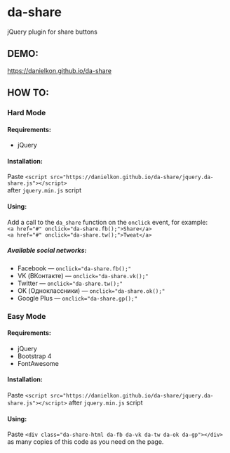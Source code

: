 # da-share
jQuery plugin for share buttons

## DEMO:
https://danielkon.github.io/da-share

## HOW TO:
### Hard Mode

#### Requirements:
* jQuery

#### Installation:
Paste `<script src="https://danielkon.github.io/da-share/jquery.da-share.js"></script>`<br>
after `jquery.min.js` script 

#### Using:
Add a call to the `da_share` function on the `onclick` event, for example: <br>
`<a href="#" onclick="da-share.fb();">Share</a>`<br>
`<a href="#" onclick="da-share.tw();">Tweat</a>`<br>

##### Available social networks:
* Facebook — `onclick="da-share.fb();"`
* VK (ВКонтакте) — `onclick="da-share.vk();"`
* Twitter — `onclick="da-share.tw();"`
* OK (Одноклассники) — `onclick="da-share.ok();"`
* Google Plus — `onclick="da-share.gp();"`


### Easy Mode

#### Requirements:
* jQuery
* Bootstrap 4
* FontAwesome

#### Installation:
Paste `<script src="https://danielkon.github.io/da-share/jquery.da-share.js"></script>` after `jquery.min.js` script 

#### Using:
Paste `<div class="da-share-html da-fb da-vk da-tw da-ok da-gp"></div>` as many copies of this code as you need on the page.

